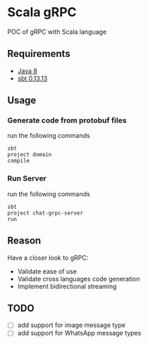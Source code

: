 # Scala gRPC

POC of gRPC with Scala language

## Requirements

 * [Java 8](http://www.oracle.com/technetwork/java/javase/downloads/jdk8-downloads-2133151.html)
 * [sbt 0.13.13](http://www.scala-sbt.org/download.html)

## Usage

### Generate code from protobuf files

run the following commands

```
sbt
project domain
compile
```

### Run Server

run the following commands

```
sbt
project chat-grpc-server
run
```

## Reason

Have a closer look to gRPC:

 * Validate ease of use
 * Validate cross languages code generation
 * Implement bidirectional streaming

## TODO

 * [ ] add support for image message type
 * [ ] add support for WhatsApp message types
